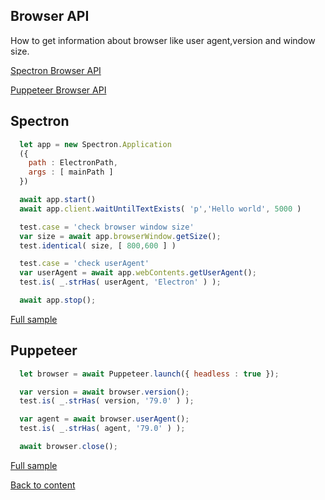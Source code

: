 ## Browser API
How to get information about browser like user agent,version and window size.

[Spectron Browser API](https://webdriver.io/docs/api.html)

[Puppeteer Browser API](https://pptr.dev/#?product=Puppeteer&version=v2.0.0&show=api-class-browser)
## Spectron
```javascript
  let app = new Spectron.Application
  ({
    path : ElectronPath,
    args : [ mainPath ]
  })

  await app.start()
  await app.client.waitUntilTextExists( 'p','Hello world', 5000 )

  test.case = 'check browser window size'
  var size = await app.browserWindow.getSize();
  test.identical( size, [ 800,600 ] )

  test.case = 'check userAgent'
  var userAgent = await app.webContents.getUserAgent();
  test.is( _.strHas( userAgent, 'Electron' ) );

  await app.stop();
```
[Full sample](../../../../sample/spectron/Browser.test.s)

## Puppeteer

```javascript
  let browser = await Puppeteer.launch({ headless : true });

  var version = await browser.version();
  test.is( _.strHas( version, '79.0' ) );

  var agent = await browser.userAgent();
  test.is( _.strHas( agent, '79.0' ) );

  await browser.close();
```
[Full sample](../../../../sample/puppeteer/Browser.test.s)


[Back to content](../Comparison.md)


